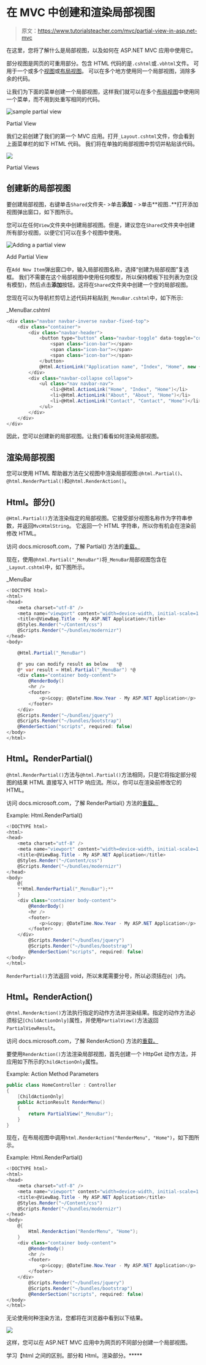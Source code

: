 # 在 MVC 中创建和渲染局部视图

> 原文：<https://www.tutorialsteacher.com/mvc/partial-view-in-asp.net-mvc>

在这里，您将了解什么是局部视图，以及如何在 ASP.NET MVC 应用中使用它。

部分视图是网页的可重用部分。包含 HTML 代码的是`.cshtml`或`.vbhtml`文件。 可用于一个或多个[视图](/mvc/mvc-view)或[布局视图](/mvc/layout-view-in-asp.net-mvc)。 可以在多个地方使用同一个局部视图，消除多余的代码。

让我们为下面的菜单创建一个局部视图，这样我们就可以在多个[布局视图](/mvc/layout-view-in-asp.net-mvc)中使用同一个菜单，而不用到处重写相同的代码。

![sample partial view](img/7953c6692cd2ec3e09c4d7d88b13a348.png) 

Partial View



我们之前创建了我们的第一个 MVC 应用。打开`_Layout.cshtml`文件，你会看到上面菜单栏的如下 HTML 代码。 我们将在单独的局部视图中剪切并粘贴该代码。

![](img/9d05ab0d4d3f9ec2df26ad1157d82217.png) 

Partial Views



## 创建新的局部视图

要创建局部视图，右键单击`Shared`文件夹- >单击**添加** - >单击**视图..**打开添加视图弹出窗口，如下图所示。

您可以在任何`View`文件夹中创建局部视图。但是，建议您在`Shared`文件夹中创建所有部分视图，以便它们可以在多个视图中使用。

![Adding a partial view](img/a69e202824c0efe3900c0d6c305082fe.png) 

Add Partial View



在`Add New Item`弹出窗口中，输入局部视图名称，选择“创建为局部视图”复选框。 我们不需要在这个局部视图中使用任何模型，所以保持模板下拉列表为空(没有模型)，然后点击**添加**按钮。这将在`Shared`文件夹中创建一个空的局部视图。

您现在可以为导航栏剪切上述代码并粘贴到`_MenuBar.cshtml`中，如下所示:

_MenuBar.cshtml 

```cs
<div class="navbar navbar-inverse navbar-fixed-top">
    <div class="container">
        <div class="navbar-header">
            <button type="button" class="navbar-toggle" data-toggle="collapse" data-target=".navbar-collapse">
                <span class="icon-bar"></span>
                <span class="icon-bar"></span>
                <span class="icon-bar"></span>
            </button>
            @Html.ActionLink("Application name", "Index", "Home", new { area = "" }, new { @class = "navbar-brand" })
        </div>
        <div class="navbar-collapse collapse">
            <ul class="nav navbar-nav">
                <li>@Html.ActionLink("Home", "Index", "Home")</li>
                <li>@Html.ActionLink("About", "About", "Home")</li>
                <li>@Html.ActionLink("Contact", "Contact", "Home")</li>
            </ul>
        </div>
    </div>
</div>
```

因此，您可以创建新的局部视图。让我们看看如何渲染局部视图。

## 渲染局部视图

您可以使用 HTML 帮助器方法在父视图中渲染局部视图:`@html.Partial()`、`@html.RenderPartial()`和`@html.RenderAction()`。

## Html。部分()

`@Html.Partial()`方法渲染指定的局部视图。它接受部分视图名称作为字符串参数，并返回`MvcHtmlString`。 它返回一个 HTML 字符串，所以你有机会在渲染前修改 HTML。

访问 docs.microsoft.com，了解 Partial() 方法的[重载。](https://docs.microsoft.com/en-us/dotnet/api/system.web.mvc.html.partialextensions.partial?view=aspnet-mvc-5.2#overloads)

现在，使用`@html.Partial("_MenuBar")`将`_MenuBar`局部视图包含在`_Layout.cshtml`中，如下图所示。

_MenuBar 

```cs
<!DOCTYPE html>
<html>
<head>
    <meta charset="utf-8" />
    <meta name="viewport" content="width=device-width, initial-scale=1.0">
    <title>@ViewBag.Title - My ASP.NET Application</title>
    @Styles.Render("~/Content/css") 
    @Scripts.Render("~/bundles/modernizr")
</head>
<body>

    @Html.Partial("_MenuBar")

    @* you can modify result as below   *@
    @* var result = Html.Partial("_MenuBar") *@
    <div class="container body-content">
        @RenderBody()
        <hr />
        <footer>
            <p>&copy; @DateTime.Now.Year - My ASP.NET Application</p>
        </footer>
    </div>
    @Scripts.Render("~/bundles/jquery")
    @Scripts.Render("~/bundles/bootstrap")
    @RenderSection("scripts", required: false)
</body>
</html>
```

## Html。RenderPartial()

`@html.RenderPartial()`方法与`@html.Partial()`方法相同，只是它将指定部分视图的结果 HTML 直接写入 HTTP 响应流。所以，你可以在渲染前修改它的 HTML。

访问 docs.microsoft.com，了解 RenderPartial() 方法的[重载。](https://docs.microsoft.com/en-us/dotnet/api/system.web.mvc.html.renderpartialextensions?view=aspnet-mvc-5.2#methods)

Example: Html.RenderPartial() 

```cs
<!DOCTYPE html>
<html>
<head>
    <meta charset="utf-8" />
    <meta name="viewport" content="width=device-width, initial-scale=1.0">
    <title>@ViewBag.Title - My ASP.NET Application</title>
    @Styles.Render("~/Content/css") 
    @Scripts.Render("~/bundles/modernizr")
</head>
<body>
    @{
    **Html.RenderPartial("_MenuBar");** 
    }
    <div class="container body-content">
        @RenderBody()
        <hr />
        <footer>
            <p>&copy; @DateTime.Now.Year - My ASP.NET Application</p>
        </footer>
    </div>
        @Scripts.Render("~/bundles/jquery")
        @Scripts.Render("~/bundles/bootstrap")
        @RenderSection("scripts", required: false)
</body>
</html>
```

`RenderPartial()`方法返回 void，所以末尾需要分号，所以必须括在`@{ }`内。

## Html。RenderAction()

`@html.RenderAction()`方法执行指定的动作方法并渲染结果。指定的动作方法必须标记`[ChildActionOnly]`属性，并使用`PartialView()`方法返回`PartialViewResult`。

访问 docs.microsoft.com，了解 RenderAction() 方法的[重载。](https://docs.microsoft.com/en-us/dotnet/api/system.web.mvc.html.childactionextensions.renderaction?view=aspnet-mvc-5.2#overloads)

要使用`RenderAction()`方法渲染局部视图，首先创建一个 HttpGet 动作方法，并应用如下所示的`ChildActionOnly`属性。

Example: Action Method Parameters 

```cs
public class HomeController : Controller
{
    [ChildActionOnly]
    public ActionResult RenderMenu()
    {
        return PartialView("_MenuBar");
    }
} 
```

现在，在布局视图中调用`html.RenderAction("RenderMenu", "Home")`，如下图所示。

Example: Html.RenderPartial() 

```cs
<!DOCTYPE html>
<html>
<head>
    <meta charset="utf-8" />
    <meta name="viewport" content="width=device-width, initial-scale=1.0">
    <title>@ViewBag.Title - My ASP.NET Application</title>
    @Styles.Render("~/Content/css") 
    @Scripts.Render("~/bundles/modernizr")
</head>
<body>
    @{
        Html.RenderAction("RenderMenu", "Home"); 
    }
    <div class="container body-content">
        @RenderBody()
        <hr />
        <footer>
            <p>&copy; @DateTime.Now.Year - My ASP.NET Application</p>
        </footer>
    </div>
        @Scripts.Render("~/bundles/jquery")
        @Scripts.Render("~/bundles/bootstrap")
        @RenderSection("scripts", required: false)
</body>
</html>
```

无论使用何种渲染方法，您都将在浏览器中看到以下结果。

![](img/7ea72d6650ea44f872f0779b311150ba.png) 

这样，您可以在 ASP.NET MVC 应用中为网页的不同部分创建一个局部视图。

学习【html 之间的区别。部分和 Html。渲染部分。*****